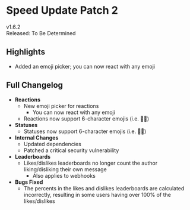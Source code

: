 # Speed Update Patch 2

v1.6.2  
Released: To Be Determined

## Highlights

- Added an emoji picker; you can now react with any emoji

## Full Changelog

- **Reactions**
  - New emoji picker for reactions
    - You can now react with any emoji
  - Reactions now support 6-character emojis (i.e. 🏳️‍🌈)
- **Statuses**
  - Statuses now support 6-character emojis (i.e. 🏳️‍🌈)
- **Internal Changes**
  - Updated dependencies
  - Patched a critical security vulnerability
- **Leaderboards**
  - Likes/dislikes leaderboards no longer count the author liking/disliking their own message
    - Also applies to webhooks
- **Bugs Fixed**
  - The percents in the likes and dislikes leaderboards are calculated incorrectly, resulting in some users having over 100% of the likes/dislikes
